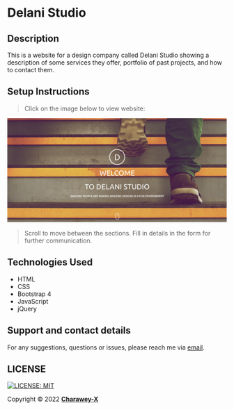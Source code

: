 # Delani Studio
## Description
This is a website for a design company called Delani Studio showing a description of some services they offer, portfolio of past projects, and how to contact them.
## Setup Instructions
> Click on the image below to view website:

[![Preview](assets/Picsum.png)](https://charawey-x.github.io/delani-studio_project/)
> Scroll to move between the sections.
> Fill in details in the form for further communication.

## Technologies Used
- HTML
- CSS
- Bootstrap 4
- JavaScript
- jQuery
## Support and contact details
For any suggestions, questions or issues, please reach me via [email](mailto:charawey@gmail.com).
## LICENSE
 [![LICENSE: MIT](https://img.shields.io/badge/License-MIT-yellow.svg)](https://github.com/Charawey-X/delani-studio_project/blob/main/LICENSE)

Copyright &copy; 2022 **[Charawey-X](https://github.com/Charawey-X)**
